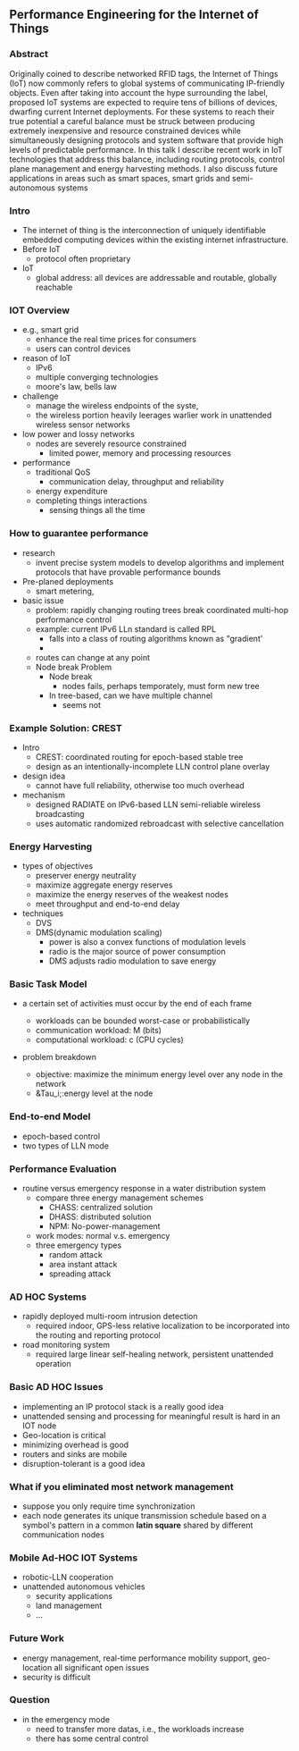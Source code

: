 ## Performance Engineering for the Internet of Things

### Abstract
Originally coined to describe networked RFID tags, the Internet of Things (IoT) now commonly refers to global systems of communicating IP-friendly objects. Even after taking into account the hype surrounding the label, proposed IoT systems are expected to require tens of billions of devices, dwarfing current Internet deployments. For these systems to reach their true potential a careful balance must be struck between producing extremely inexpensive and resource constrained devices while simultaneously designing protocols and system software that provide high levels of predictable performance. In this talk I describe recent work in IoT technologies that address this balance, including routing protocols, control plane management and
energy harvesting methods. I also discuss future applications in areas such as smart spaces, smart grids and semi-autonomous systems

### Intro
- The internet of thing is the interconnection of uniquely identifiable embedded computing devices within the existing internet infrastructure.
- Before IoT
	- protocol often proprietary
- IoT
	- global address: all devices are addressable and routable, globally reachable
	
### IOT Overview
- e.g., smart grid
	- enhance the real time prices for consumers
	- users can control devices
- reason of IoT
	- IPv6
	- multiple converging technologies
	- moore's law, bells law
- challenge
	- manage the wireless endpoints of the syste,
	- the wireless portion heavily leerages warlier work in unattended wireless sensor networks
- low power and lossy networks
	- nodes are severely resource constrained
		- limited power, memory and processing resources
- performance
	- traditional QoS
		- communication delay, throughput and reliability
	- energy expenditure
	- completing things interactions
		- sensing things all the time

	
### How to guarantee performance
- research
	- invent precise system models to develop algorithms and implement protocols that have provable performance bounds
- Pre-planed deployments
	- smart metering, 
- basic issue
	- problem: rapidly changing routing trees break coordinated multi-hop performance control
	- example: current IPv6 LLn standard is called RPL
		- falls into a class of routing algorithms known as "gradient'
		- 
	- routes can change at any point
	- Node break Problem
		- Node break
			- nodes fails, perhaps temporately, must form new tree
		- In tree-based, can we have multiple channel
			- seems not
			

### Example Solution: CREST
- Intro
	- CREST: coordinated routing for epoch-based stable tree 
	- design as an intentionally-incomplete LLN control plane overlay
- design idea
	- cannot have full reliability, otherwise too much overhead
- mechanism
	- designed RADIATE on IPv6-based LLN semi-reliable wireless broadcasting
	- uses automatic randomized rebroadcast with selective cancellation



### Energy Harvesting
- types of objectives
	- preserver energy neutrality
	- maximize aggregate energy reserves
	- maximize the energy reserves of the weakest nodes
	- meet throughput and end-to-end delay
- techniques
	- DVS
	- DMS(dynamic modulation scaling)
		- power is also a convex functions of modulation levels
		- radio is the major source of power consumption
		- DMS adjusts radio modulation to save energy

### Basic Task Model
- a certain set of activities must occur by the end of each frame
	- workloads can be bounded worst-case or probabilistically
	- communication workload: M (bits)
	- computational workload: c (CPU cycles)
	
- problem breakdown
	- objective: maximize the minimum energy level over any node in the network
	- &Tau_i;:energy level at the node

### End-to-end Model
- epoch-based control
- two types of LLN mode

### Performance Evaluation
- routine versus emergency response in a water distribution system
	- compare three energy management schemes
		- CHASS: centralized solution
		- DHASS: distributed solution
		- NPM: No-power-management
	- work modes: normal v.s. emergency
	- three emergency types
		- random attack
		- area instant attack
		- spreading attack
		

### AD HOC Systems
- rapidly deployed multi-room intrusion detection
	- required indoor, GPS-less relative localization to be incorporated into the routing and reporting protocol
- road monitoring system
	- required large linear self-healing network, persistent unattended operation

### Basic AD HOC Issues
- implementing an IP protocol stack is a really good idea
- unattended sensing and processing for meaningful result is hard in an IOT node
- Geo-location is critical
- minimizing overhead is good 
- routers and sinks are mobile
- disruption-tolerant is a good idea

 
### What if you eliminated most network management
- suppose you only require time synchronization
- each node generates its unique transmission schedule based on a symbol's pattern in a common **latin square** shared by different communication nodes

### Mobile Ad-HOC IOT Systems
- robotic-LLN cooperation
- unattended autonomous vehicles
	- security applications
	- land management
	- ...

### Future Work
- energy management, real-time performance mobility support, geo-location all significant open issues
- security is difficult
	

### Question
- in the emergency mode
	- need to transfer more datas, i.e., the workloads increase
	- there has some central control


